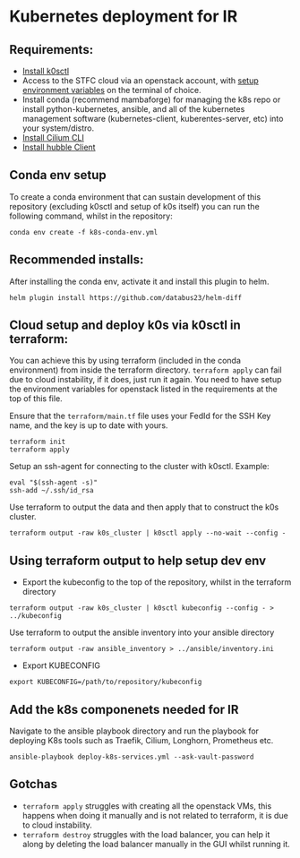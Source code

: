 # Kubernetes deployment for IR

Requirements:
-------------

- [Install k0sctl](https://github.com/k0sproject/k0sctl#installation)
- Access to the STFC cloud via an openstack account, with [setup environment variables](https://stfc-cloud-docs.readthedocs.io/en/latest/howto/CreateVMFromCommandLine.html#setting-up-the-environment-to-select-project) on the terminal of choice.
- Install conda (recommend mambaforge) for managing the k8s repo or install python-kubernetes, ansible, and all of the kubernetes management software (kubernetes-client, kuberentes-server, etc) into your system/distro.
- [Install Cilium CLI](https://docs.cilium.io/en/stable/gettingstarted/k8s-install-default/#install-the-cilium-cli)
- [Install hubble Client](https://docs.cilium.io/en/v1.10/gettingstarted/hubble_setup/#install-the-hubble-client)

Conda env setup
---------------

To create a conda environment that can sustain development of this repository (excluding k0sctl and setup of k0s itself) you can run the following command, whilst in the repository:

```shell
conda env create -f k8s-conda-env.yml
```

Recommended installs:
---------------------

After installing the conda env, activate it and install this plugin to helm.

```shell
helm plugin install https://github.com/databus23/helm-diff
```

Cloud setup and deploy k0s via k0sctl in terraform:
---------------------------------------------------

You can achieve this by using terraform (included in the conda environment) from inside the terraform directory. `terraform apply` can fail due to cloud instability, if it does, just run it again. You need to have setup the environment variables for openstack listed in the requirements at the top of this file.

Ensure that the `terraform/main.tf` file uses your FedId for the SSH Key name, and the key is up to date with yours.

```shell
terraform init
terraform apply
```

Setup an ssh-agent for connecting to the cluster with k0sctl. Example:

```shell
eval "$(ssh-agent -s)"
ssh-add ~/.ssh/id_rsa
```

Use terraform to output the data and then apply that to construct the k0s cluster.

```shell
terraform output -raw k0s_cluster | k0sctl apply --no-wait --config -
```

Using terraform output to help setup dev env
--------------------------------------------

- Export the kubeconfig to the top of the repository, whilst in the terraform directory

```shell
terraform output -raw k0s_cluster | k0sctl kubeconfig --config - > ../kubeconfig
```

Use terraform to output the ansible inventory into your ansible directory

```shell
terraform output -raw ansible_inventory > ../ansible/inventory.ini
```

- Export KUBECONFIG

```shell
export KUBECONFIG=/path/to/repository/kubeconfig
```

Add the k8s componenets needed for IR
-------------------------------------

Navigate to the ansible playbook directory and run the playbook for deploying K8s tools such as Traefik, Cilium, Longhorn, Prometheus etc.

```shell
ansible-playbook deploy-k8s-services.yml --ask-vault-password
```

Gotchas
-------

- `terraform apply` struggles with creating all the openstack VMs, this happens when doing it manually and is not related to terraform, it is due to cloud instability.
- `terraform destroy` struggles with the load balancer, you can help it along by deleting the load balancer manually in the GUI whilst running it.

